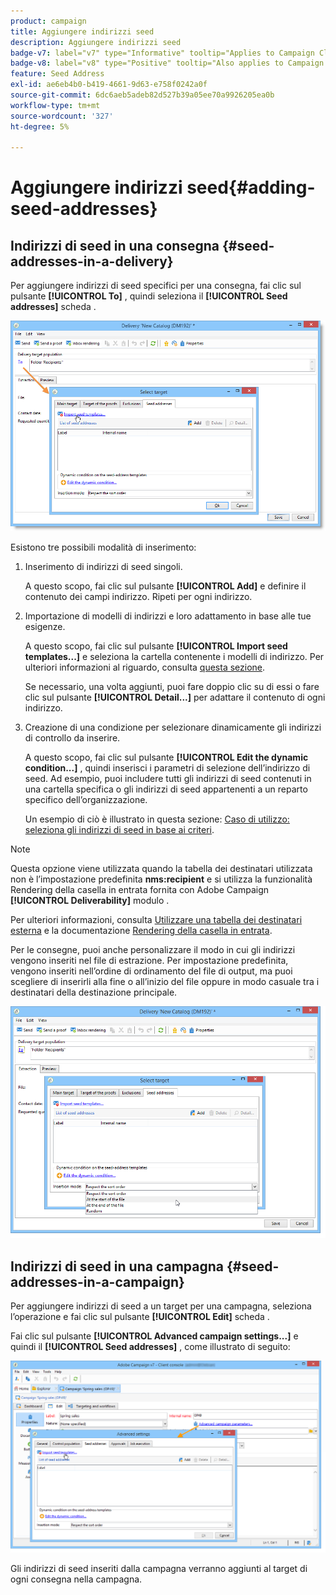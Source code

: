 ```yaml
---
product: campaign
title: Aggiungere indirizzi seed
description: Aggiungere indirizzi seed
badge-v7: label="v7" type="Informative" tooltip="Applies to Campaign Classic v7"
badge-v8: label="v8" type="Positive" tooltip="Also applies to Campaign v8"
feature: Seed Address
exl-id: ae6eb4b0-b419-4661-9d63-e758f0242a0f
source-git-commit: 6dc6aeb5adeb82d527b39a05ee70a9926205ea0b
workflow-type: tm+mt
source-wordcount: '327'
ht-degree: 5%

---
```


# Aggiungere indirizzi seed{#adding-seed-addresses}



## Indirizzi di seed in una consegna {#seed-addresses-in-a-delivery}

Per aggiungere indirizzi di seed specifici per una consegna, fai clic sul pulsante **[!UICONTROL To]** , quindi seleziona il **[!UICONTROL Seed addresses]** scheda .

![](assets/s_ncs_user_edit_del_addresses_tab.png)

Esistono tre possibili modalità di inserimento:

1. Inserimento di indirizzi di seed singoli.

   A questo scopo, fai clic sul pulsante **[!UICONTROL Add]** e definire il contenuto dei campi indirizzo. Ripeti per ogni indirizzo.

1. Importazione di modelli di indirizzi e loro adattamento in base alle tue esigenze.

   A questo scopo, fai clic sul pulsante **[!UICONTROL Import seed templates...]** e seleziona la cartella contenente i modelli di indirizzo. Per ulteriori informazioni al riguardo, consulta [questa sezione](creating-seed-addresses.md#creating-seed-address-templates).

   Se necessario, una volta aggiunti, puoi fare doppio clic su di essi o fare clic sul pulsante **[!UICONTROL Detail...]** per adattare il contenuto di ogni indirizzo.

1. Creazione di una condizione per selezionare dinamicamente gli indirizzi di controllo da inserire.

   A questo scopo, fai clic sul pulsante **[!UICONTROL Edit the dynamic condition...]** , quindi inserisci i parametri di selezione dell’indirizzo di seed. Ad esempio, puoi includere tutti gli indirizzi di seed contenuti in una cartella specifica o gli indirizzi di seed appartenenti a un reparto specifico dell’organizzazione.

   Un esempio di ciò è illustrato in questa sezione: [Caso di utilizzo: seleziona gli indirizzi di seed in base ai criteri](use-case--selecting-seed-addresses-on-criteria.md).

>[!NOTE]
>
>Questa opzione viene utilizzata quando la tabella dei destinatari utilizzata non è l’impostazione predefinita **nms:recipient** e si utilizza la funzionalità Rendering della casella in entrata fornita con Adobe Campaign **[!UICONTROL Deliverability]** modulo .
>
>Per ulteriori informazioni, consulta [Utilizzare una tabella dei destinatari esterna](using-an-external-recipient-table.md) e la documentazione [Rendering della casella in entrata](inbox-rendering.md).

Per le consegne, puoi anche personalizzare il modo in cui gli indirizzi vengono inseriti nel file di estrazione. Per impostazione predefinita, vengono inseriti nell’ordine di ordinamento del file di output, ma puoi scegliere di inserirli alla fine o all’inizio del file oppure in modo casuale tra i destinatari della destinazione principale.

![](assets/s_ncs_user_edit_del_addresses_sort.png)

## Indirizzi di seed in una campagna {#seed-addresses-in-a-campaign}

Per aggiungere indirizzi di seed a un target per una campagna, seleziona l’operazione e fai clic sul pulsante **[!UICONTROL Edit]** scheda .

Fai clic sul pulsante **[!UICONTROL Advanced campaign settings...]** e quindi il **[!UICONTROL Seed addresses]** , come illustrato di seguito:

![](assets/s_ncs_user_edit_op_addresses_tab.png)

Gli indirizzi di seed inseriti dalla campagna verranno aggiunti al target di ogni consegna nella campagna.
